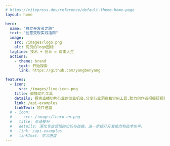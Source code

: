 ```yaml
---
# https://vitepress.dev/reference/default-theme-home-page
layout: home

hero:
  name: "独立开发者之路"
  text: "创意变现实践指南"
  image:
    src: /images/logo.png
    alt: 网页的logo图标
  tagline: 技术 + 创业 = 自由人生
  actions:
    - theme: brand
      text: 开始探索
      link: https://github.com/yangbenyang

features:
  - icon:
      src: /images/live-icon.png
    title: 直播切片工具
    details: 探索直播切片行业的创业机会,分享行业洞察和实用工具,助力创作者把握短视频时代的红利。
    link: /api-examples
    linkText: 项目进展
  # - icon:
  #     src: /images/learn-en.png
  #   title: 英语提升
  #   details: 深化专业领域的知识与技能，进一步提升开发能力和技术水平。
  #   link: /api-examples
  #   linkText: 学习进度
---
```



